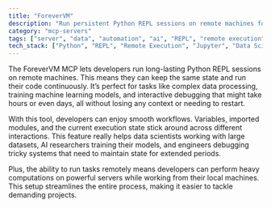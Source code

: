 ```yaml
---
title: "ForeverVM"
description: "Run persistent Python REPL sessions on remote machines for extended code execution and debugging workflows."
category: "mcp-servers"
tags: ["server", "data", "automation", "ai", "REPL", "remote execution", "debugging", "machine learning"]
tech_stack: ["Python", "REPL", "Remote Execution", "Jupyter", "Data Science", "AI"]
---
```


The ForeverVM MCP lets developers run long-lasting Python REPL sessions on remote machines. This means they can keep the same state and run their code continuously. It’s perfect for tasks like complex data processing, training machine learning models, and interactive debugging that might take hours or even days, all without losing any context or needing to restart.

With this tool, developers can enjoy smooth workflows. Variables, imported modules, and the current execution state stick around across different interactions. This feature really helps data scientists working with large datasets, AI researchers training their models, and engineers debugging tricky systems that need to maintain state for extended periods.

Plus, the ability to run tasks remotely means developers can perform heavy computations on powerful servers while working from their local machines. This setup streamlines the entire process, making it easier to tackle demanding projects.